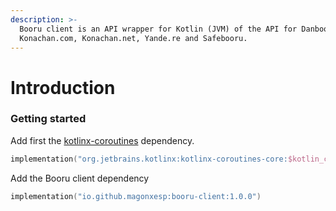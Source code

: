 ```yaml
---
description: >-
  Booru client is an API wrapper for Kotlin (JVM) of the API for Danbooru,
  Konachan.com, Konachan.net, Yande.re and Safebooru.
---
```


# Introduction

### Getting started

Add first the [kotlinx-coroutines](https://github.com/Kotlin/kotlinx.coroutines) dependency.

```kts
implementation("org.jetbrains.kotlinx:kotlinx-coroutines-core:$kotlin_corroutines_version")
```

Add the Booru client dependency

```kts
implementation("io.github.magonxesp:booru-client:1.0.0")
```
